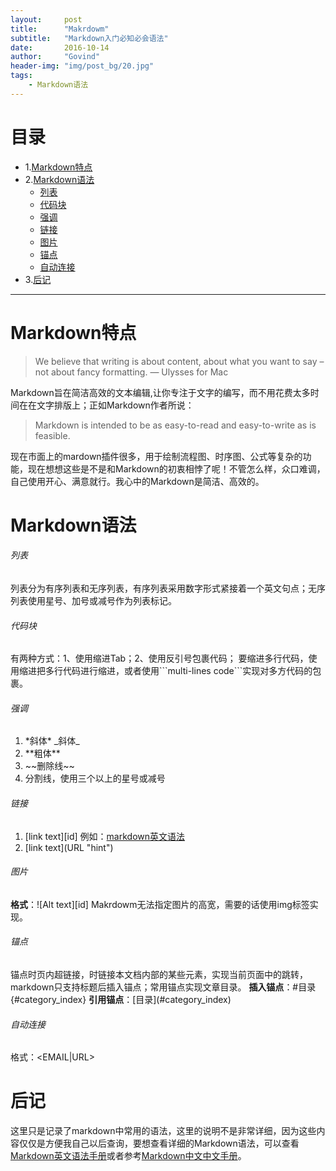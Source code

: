 ```yaml
---
layout:     post
title:      "Makrdowm"
subtitle:   "Markdown入门必知必会语法"
date:       2016-10-14
author:     "Govind"
header-img: "img/post_bg/20.jpg"
tags:
    - Markdown语法
---
```


# 目录
  - 1.[Markdown特点](#markdown)
  - 2.[Markdown语法](#markdown-1)
    * [列表](#section-1)
    * [代码块](#section-2)
    * [强调](#section-3)
    * [链接](#section-4)
    * [图片](#section-5)
    * [锚点](#section-6)
    * [自动连接](#section-7)
  - 3.[后记](#section-8)

---

# Markdown特点
>We believe that writing is about content, about what you want to say – not about fancy formatting.       — Ulysses for Mac

Markdown旨在简洁高效的文本编辑,让你专注于文字的编写，而不用花费太多时间在在文字排版上；正如Markdown作者所说：

>Markdown is intended to be as easy-to-read and easy-to-write as is feasible.

现在市面上的mardown插件很多，用于绘制流程图、时序图、公式等复杂的功能，现在想想这些是不是和Markdown的初衷相悖了呢！不管怎么样，众口难调，自己使用开心、满意就行。我心中的Markdown是简洁、高效的。

# Markdown语法

###### 列表
  列表分为有序列表和无序列表，有序列表采用数字形式紧接着一个英文句点；无序列表使用星号、加号或减号作为列表标记。
###### 代码块
有两种方式：1、使用缩进Tab；2、使用反引号包裹代码；
要缩进多行代码，使用缩进把多行代码进行缩进，或者使用\`\`\`multi-lines code\`\`\`实现对多方代码的包裹。
###### 强调
  1. \*斜体\*  \_斜体\_
  2. \*\*粗体\*\*
  3. \~\~删除线\~\~
  4. 分割线，使用三个以上的星号或减号

###### 链接
  1. [link text][id] 例如：[markdown英文语法][1]
  2. \[link text\]\(URL "hint"\)

###### 图片
**格式**：![Alt text][id]
Makrdowm无法指定图片的高宽，需要的话使用img标签实现。

###### 锚点
  锚点时页内超链接，时链接本文档内部的某些元素，实现当前页面中的跳转，markdown只支持标题后插入锚点；常用锚点实现文章目录。
  **插入锚点**：\#目录{#category_index}
  **引用锚点**：\[目录\]\(#category_index\)

###### 自动连接
  格式：&lt;EMAIL|URL&gt;

# 后记
这里只是记录了markdown中常用的语法，这里的说明不是非常详细，因为这些内容仅仅是方便我自己以后查询，要想查看详细的Markdown语法，可以查看[Markdown英文语法手册][1]或者参考[Markdown中文中文手册][2]。

[1]: http://daringfireball.net/projects/markdown/syntax          "markdown英文语法"
[2]: http://wowubuntu.com/markdown "markdown中文语法"
[3]: www.govind.space/img/home_bg/20.jpg "网站图片引用"
